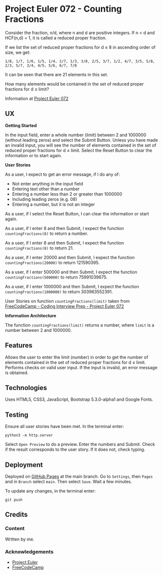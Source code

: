 # Project Euler 072 - Counting Fractions

Consider the fraction, n/d, where n and d are positive integers.  If n &lt; d and HCF(n,d) = 1, it is called a reduced proper fraction.

If we list the set of reduced proper fractions for d &le; 8 in ascending order of size, we get:

    1/8, 1/7, 1/6, 1/5, 1/4, 2/7, 1/3, 3/8, 2/5, 3/7, 1/2, 4/7, 3/5, 5/8, 2/3, 5/7, 3/4, 4/5, 5/6, 6/7, 7/8

It can be seen that there are 21 elements in this set.

How many elements would be contained in the set of reduced proper fractions for d &le; limit?

Information at [Project Euler 072](https://projecteuler.net/problem=72)

## UX

**Getting Started**

In the input field, enter a whole number (limit) between 2 and 1000000 (without leading zeros) and select the Submit Button.  Unless you have made an invalid input, you will see the number of elements contained in the set of reduced proper fractions for d &le; limit.  Select the Reset Button to clear the information or to start again.

**User Stories**

As a user, I expect to get an error message, if I do any of:

- Not enter anything in the input field
- Entering text other than a number
- Entering a number less than 2 or greater than 1000000
- Including leading zeros (e.g. 08)
- Entering a number, but it is not an integer

As a user, if I select the Reset Button, I can clear the information or start again.

As a user, if I enter 8 and then Submit, I expect the function `countingFractions(8)` to return a number.

As a user, if I enter 8 and then Submit, I expect the function `countingFractions(8)` to return 21.

As a user, if I enter 20000 and then Submit, I expect the function `countingFractions(20000)` to return 121590395.

As a user, if I enter 500000 and then Submit, I expect the function `countingFractions(500000)` to return 75991039675.

As a user, if I enter 1000000 and then Submit, I expect the function `countingFractions(1000000)` to return 303963552391.

User Stories on function `countingFractions(limit)` taken from [FreeCodeCamp - Coding Interview Prep - Project Euler 072](https://www.freecodecamp.org/learn/coding-interview-prep/project-euler/problem-72-counting-fractions)

**Information Architecture**

The function `countingFractions(limit)` returns a number, where `limit` is a number between 2 and 1000000.

## Features

Allows the user to enter the limit (number) in order to get the number of elements contained in the set of reduced proper fractions for d &le; limit.  Performs checks on valid user input.  If the input is invalid, an error message is obtained.

## Technologies

Uses HTML5, CSS3, JavaScript, Bootstrap 5.3.0-alpha1 and Google Fonts.

## Testing

Ensure all user stories have been met.  In the terminal enter:

    python3 -m http.server

Select `Open Preview` to do a preview.  Enter the numbers and Submit.  Check if the result corresponds to the user story.  If it does not, check typing.

## Deployment

Deployed on [GitHub Pages](https://derektypist.github.io/project-euler-072) at the main branch.  Go to `Settings`, then `Pages` and in `Branch` select `main`.  Then select `Save`.  Wait a few minutes.

To update any changes, in the terminal enter:

    git push

## Credits

### Content

Written by me.

### Acknowledgements

- [Project Euler](https://projecteuler.net)
- [FreeCodeCamp](https://www.freecodecamp.org)